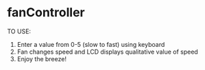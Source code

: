 # fanController

TO USE: 

1. Enter a value from 0-5 (slow to fast) using keyboard
2. Fan changes speed and LCD displays qualitative value of speed
3. Enjoy the breeze!
